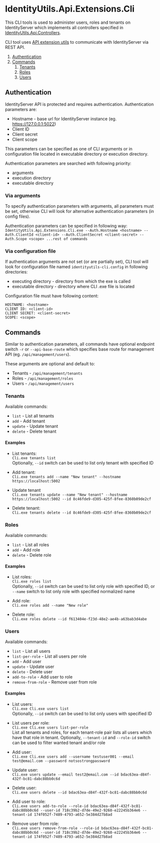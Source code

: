 # IdentityUtils.Api.Extensions.Cli

This CLI tools is used to administer users, roles and tenants on IdentityServer which implements all controllers specified in [IdentityUtils.Api.Controllers](./IdentityUtils.Api.Controllers/README.md).

CLI tool uses [API extension utils](./IdentityUtils.Api.Extensions/README.md) to communicate with IdentityServer via REST API.

1. [ Authentication ](#auth)
2. [ Commands ](#commands)
    1. [ Tenants ](#tenants)
    2. [ Roles ](#roles)
    3. [ Users ](#users)

<a name="auth"></a>
## Authentication

IdentityServer API is protected and requires authentication. Authentication parameters are:
- Hostname - base url for IdentityServer instance (eg. https://127.0.0.1:5022)
- Client ID
- Client secret
- Client scope

This parameters can be specified as one of CLI arguments or in configuration file located in executable directory or execution directory.

Authentication parameters are searched with following priority:
- arguments
- execution directory
- executable directory

### Via arguments

To specify authentication parameters with arguments, all parameters must be set, otherwise CLI will look for alternative authentication parameters (in config files).

Authentication parameters can be specified in following way:
```IdentityUtils.Api.Extensions.Cli.exe --Auth.Hostname <hostname> --Auth.ClientId <client-id> --Auth.ClientSecret <client-secret> --Auth.Scope <scope> ...rest of commands```

### Via configuration file

If authentication arguments are not set (or are partially set), CLI tool will look for configuration file named `identityutils-cli.config` in following directories:
- executing directory - directory from which the exe is called
- executable directory - directory where CLI .exe file is located

Configuration file must have following content:
```
HOSTNAME: <hostname>
CLIENT ID: <client-id>
CLIENT SECRET: <client-secret>
SCOPE: <scope>
```

<a name="commands"></a>
## Commands

Similar to authentication parameters, all commands have optional endpoint switch `-r` or `--api-base-route` which specifies base route for management API (eg. `/api/management/users`).

These arguments are optional and default to:
- Tenants - `/api/management/tenants`
- Roles - `/api/management/roles`
- Users - `/api/management/users`

<a name="tenants"></a>
### Tenants
Available commands:
- `list` - List all tenants
- `add` - Add tenant
- `update` - Update tenant
- `delete` - Delete tenant

#### Examples
- List tenants: <br/>
`Cli.exe tenants list`<br/>
Optionally, `--id` switch can be used to list only tenant with specified ID

- Add tenant: <br/>
`Cli.exe tenants add --name "New tenant" --hostname https://localhost:5002`

- Update tenant<br/>
`Cli.exe tenants update --name "New tenant" --hostname https://localhost:5002 --id 8c46fde9-d305-425f-8fee-8360b09de2cf`

- Delete tenant: <br/>
`Cli.exe tenants delete --id 8c46fde9-d305-425f-8fee-8360b09de2cf`

<a name="roles"></a>
### Roles
Available commands:
- `list` - List all roles
- `add` - Add role
- `delete` - Delete role

#### Examples
- List roles: <br/>
`Cli.exe roles list`<br/>
Optionally, `--id` switch can be used to list only role with specified ID, or `--name` switch to list only role with specified normalized name

- Add role: <br/>
`Cli.exe roles add --name "New role"`

- Delete role: <br/>
`Cli.exe roles delete --id f613404e-f23d-48e2-ae4b-a63bab3d4abe`

<a name="users"></a>
### Users
Available commands:
- `list` - List all users
- `list-per-role` - List all users per role
- `add` - Add user
- `update` - Update user
- `delete` - Delete user
- `add-to-role` - Add user to role
- `remove-from-role` - Remove user from role

#### Examples
- List users: <br/>
`Cli.exe Cli.exe users list`<br/>
Optionally, `--id` switch can be used to list only users with specified ID

- List users per role: <br/>
`Cli.exe Cli.exe users list-per-role`<br/>
List all tenants and roles, for each tenant-role pair lists all users which have that role in tenant. Optionally, `--tenant-id` and `--role-id` switch can be used to filter wanted tenant and/or role

- Add user: <br/>
`Cli.exe Cli.exe users add --username testuser001 --email test@email.com --password notsostrongpassword`<br/>

- Update user: <br/>
`Cli.exe users update --email test2@email.com --id bdac63ea-d84f-432f-bc81-dabc88bb0c6d`

- Delete user: <br/>
`Cli.exe users delete --id bdac63ea-d84f-432f-bc81-dabc88bb0c6d`

- Add user to role: <br/>
`Cli.exe users add-to-role --role-id bdac63ea-d84f-432f-bc81-dabc88bb0c6d --user-id 718c39b2-d7de-49e2-9268-e22245b364e6 --tenant-id 174f052f-7489-4793-a652-5e384d27b8ad` <br />

- Remove user from role: <br/>
`Cli.exe users remove-from-role --role-id bdac63ea-d84f-432f-bc81-dabc88bb0c6d --user-id 718c39b2-d7de-49e2-9268-e22245b364e6 --tenant-id 174f052f-7489-4793-a652-5e384d27b8ad` <br />


